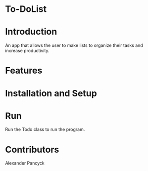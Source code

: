 # To-DoList
<h1> Introduction</h1>
An app that allows the user to make lists to organize their tasks and increase productivity.
<h1> Features</h1>
<u1>
</u1>
<h1> Installation and Setup</h1>
<h1> Run</h1>
Run the Todo class to run the program.
<h1> Contributors</h1>
Alexander Pancyck
